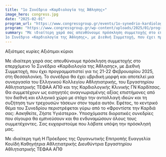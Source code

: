 ```yaml
---
title: "1ο Συνέδριο «Καρδιολογία της Άθλησης»"
image_hero: congress.jpg
date: "2025-02-01"
program_url: "https://www.congressgroup.gr/events/1o-synedrio-kardiologia-tis-athlisis/"
program: "https://www.congressgroup.gr/wp-content/uploads/2025/01/program_1o-Kardio-Athlit_2024_web-18_compressed.pdf"
summary: "Με ιδιαίτερη χαρά σας απευθύνουμε πρόσκληση συμμετοχής στο επερχόμενο
1ο Συνέδριο «Καρδιολογία της Άθλησης», με Διεθνή Συμμετοχή, που έχει προγραμματιστεί για τις 21-22 Φεβρουαρίου 2025, στη Θεσσαλονίκη."
---
```


Αξιότιμες κυρίες
Αξιότιμοι κύριοι

Με ιδιαίτερη χαρά σας απευθύνουμε πρόσκληση συμμετοχής στο επερχόμενο
1ο Συνέδριο «Καρδιολογία της Άθλησης», με Διεθνή Συμμετοχή, που έχει προγραμματιστεί για τις 21-22 Φεβρουαρίου 2025, στη Θεσσαλονίκη. Το συνέδριο θα έχει
υβριδική μορφή και αποτελεί μια συνεργασία του Ελληνικού Κολλεγίου Αθλητιατρικής, του
Εργαστηρίου Αθλητιατρικής ΤΕΦΑΑ ΑΠΘ και της Καρδιολογικής Κλινικής ΓΝ Καρδίτσας.
Θα συμμετέχουν ως εισηγητές αναγνωρισμένης αξίας επιστήμονες από τον διεθνή και
ελληνικό χώρο με στόχο την ανταλλαγή ιδεών και τη συζήτηση των τρεχουσών τάσεων
στον τομέα αυτόν. Εφέτος, το κεντρικό θέμα του Συνεδρίου περιστρέφεται γύρω από το
«Φροντίστε την Καρδιά σας: Ασκηθείτε, Ζήστε Υγιέστερα». Υποσχόμαστε διορατικές συνεδρίες που σίγουρα θα εμπνεύσουν και θα ενδυναμώσουν όλους τους συμμετέχοντες.
Σας ευχαριστούμε που λάβατε υπόψη την πρόσκλησή μας.

Με ιδιαίτερη τιμή
Η Πρόεδρος της Οργανωτικής Επιτροπής
Ευαγγελία Κουϊδή
Καθηγήτρια Αθλητιατρικής
Διευθύντρια Εργαστηρίου Αθλητιατρικής ΤΕΦΑΑ ΑΠΘ